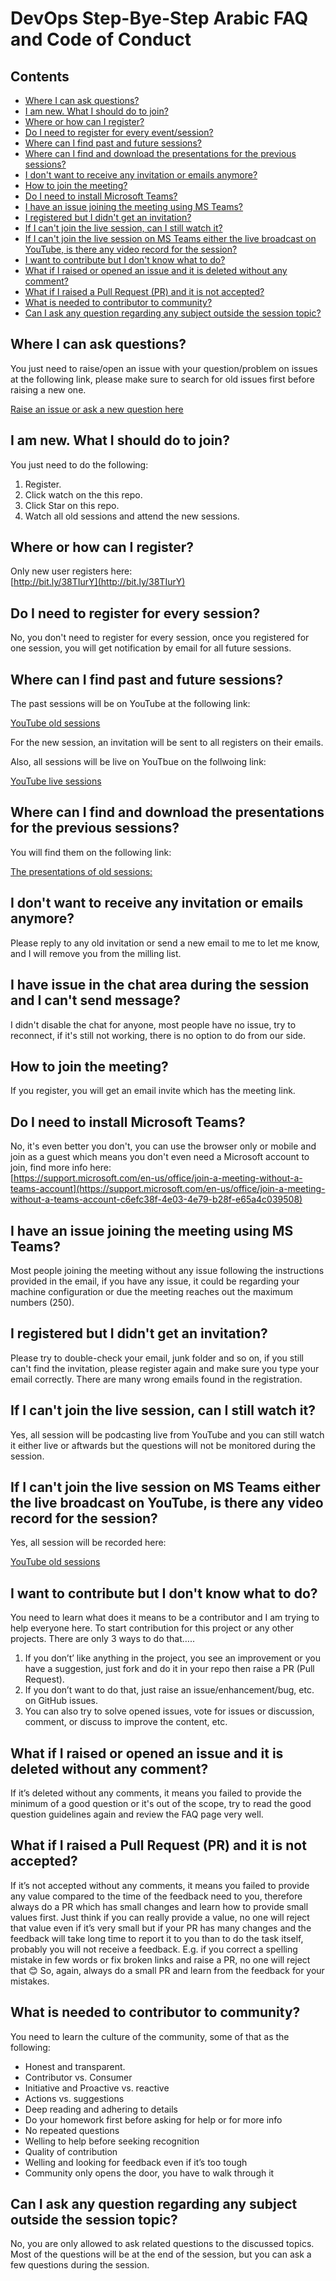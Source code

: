 # DevOps Step-Bye-Step Arabic FAQ and  Code of Conduct
## Contents
- [Where I can ask questions?](#where-i-can-ask-questions)
- [I am new. What I should do to join?](#i-am-new-what-i-should-do-to-join)
- [Where or how can I register?](#where-or-how-can-i-register)
- [Do I need to register for every event/session?](#do-i-need-to-register-for-every-session)
- [Where can I find past and future sessions?](#where-can-i-find-past-and-future-sessions)
- [Where can I find and download the presentations for the previous sessions?](#where-can-i-find-and-download-the-presentations-for-the-previous-sessions)
- [I don't want to receive any invitation or emails anymore?](#i-dont-want-to-receive-any-invitation-or-emails-anymore)
- [How to join the meeting?](#how-to-join-the-meeting)
- [Do I need to install Microsoft Teams?](#do-i-need-to-install-microsoft-teams)
- [I have an issue joining the meeting using MS Teams?](#i-have-an-issue-joining-the-meeting-using-ms-teams)
- [I registered but I didn't get an invitation?](#i-registered-but-i-didnt-get-an-invitation)
- [If I can't join the live session, can I still watch it?](#if-i-cant-join-the-live-session-can-i-still-watch-it)
- [If I can't join the live session on MS Teams either the live broadcast on YouTube, is there any video record for the session?](#if-i-cant-join-the-live-session-on-ms-teams-either-the-live-broadcast-on-youtube-is-there-any-video-record-for-the-session)
- [I want to contribute but I don't know what to do?](#i-want-to-contribute-but-i-dont-know-what-to-do)
- [What if I raised or opened an issue and it is deleted without any comment?](#what-if-i-raised-or-opened-an-issue-and-it-is-deleted-without-any-comment)
- [What if I raised a Pull Request (PR) and it is not accepted?](#what-if-i-raised-a-pull-request-pr-and-it-is-not-accepted)
- [What is needed to contributor to community?](#what-is-needed-to-contributor-to-community)
- [Can I ask any question regarding any subject outside the session topic?](#can-i-ask-any-question-regarding-any-subject-outside-the-session-topic)



## Where I can ask questions?
You just need to raise/open an issue with your question/problem on issues at the following link, please make sure to search for old issues first before raising a new one.

[Raise an issue or ask a new question here](https://github.com/MohamedRadwan-DevOps/DevOps-step-by-step-arabic/issues)

## I am new. What I should do to join?
You just need to do the following:
1. Register.
2. Click watch on the this repo.
3. Click Star on this repo.
4. Watch all old sessions and attend the new sessions.

## Where or how can I register?
Only new user registers here:<br>[http://bit.ly/38TIurY](http://bit.ly/38TIurY)

## Do I need to register for every session?
No, you don't need to register for every session, once you registered for one session, you will get notification by email for all future sessions.

## Where can I find past and future sessions?
The past sessions will be on YouTube at the following link:

[YouTube old sessions](https://www.youtube.com/watch?v=UH2CPXXwUyU&list=PL68G6wbDBVghZtDCRIwAheM-TXI36f668)

For the new session, an invitation will be sent to all registers on their emails.

Also, all sessions will be live on YouTbue on the follwoing link:

[YouTube live sessions ](https://www.youtube.com/channel/UCXL45yrrzvu3la8S9PM5Aug)

## Where can I find and download the presentations for the previous sessions?
You will find them on the following link:

[The presentations of old sessions:](https://github.com/MohamedRadwan-DevOps/DevOps-step-by-step-arabic/tree/main/presentations)

## I don't want to receive any invitation or emails anymore?
Please reply to any old invitation or send a new email to me to let me know, and I will remove you from the milling list.

## I have issue in the chat area during the session and I can't send message?
I didn't disable the chat for anyone, most people have no issue, try to reconnect, if it's still not working, there is no option to do from our side.

## How to join the meeting?
If you register, you will get an email invite which has the meeting link.

## Do I need to install Microsoft Teams?
No, it's even better you don't, you can use the browser only or mobile and join as a guest which means you don't even need a Microsoft account to join, find more info here:<br>
[https://support.microsoft.com/en-us/office/join-a-meeting-without-a-teams-account](https://support.microsoft.com/en-us/office/join-a-meeting-without-a-teams-account-c6efc38f-4e03-4e79-b28f-e65a4c039508)


## I have an issue joining the meeting using MS Teams?
Most people joining the meeting without any issue following the instructions provided in the email, if you have any issue, it could be regarding your machine configuration or due the meeting reaches out the maximum numbers (250).

## I registered but I didn't get an invitation?
Please try to double-check your email, junk folder and so on, if you still can't find the invitation, please register again and make sure you type your email correctly. There are many wrong emails found in the registration.

## If I can't join the live session, can I still watch it?
Yes, all session will be podcasting live from YouTube and you can still watch it either live or aftwards but the questions will not be monitored during the session.

## If I can't join the live session on MS Teams either the live broadcast on YouTube, is there any video record for the session?
Yes, all session will be recorded here:

[YouTube old sessions](https://www.youtube.com/watch?v=UH2CPXXwUyU&list=PL68G6wbDBVghZtDCRIwAheM-TXI36f668)

## I want to contribute but I don't know what to do?
You need to learn what does it means to be a contributor and I am trying to help everyone here.
To start contribution for this project or any other projects. There are only 3 ways to do that…..

1. If you don’t’ like anything in the project, you see an improvement or you have a suggestion, just fork and do it in your repo then raise a PR (Pull Request).
2. If you don’t want to do that, just raise an issue/enhancement/bug, etc. on GitHub issues.
3. You can also try to solve opened issues, vote for issues or discussion, comment, or discuss to improve the content, etc.


## What if I raised or opened an issue and it is deleted without any comment?
If it’s deleted without any comments, it means you failed to provide the minimum of a good question or it's out of the scope, try to read the good question guidelines again and review the FAQ page very well.


## What if I raised a Pull Request (PR) and it is not accepted?
If it’s not accepted without any comments, it means you failed to provide any value compared to the time of the feedback need to you, therefore always do a PR which has small changes and learn how to provide small values first. Just think if you can really provide a value, no one will reject that value even if it’s very small but if your PR has many changes and the feedback will take long time to report it to you than to do the task itself, probably you will not receive a feedback.
E.g. if you correct a spelling mistake in few words or fix broken links and raise a PR, no one will reject that 😊
So, again, always do a small PR and learn from the feedback for your mistakes.

## What is needed to contributor to community?
You need to learn the culture of the community, some of that as the following:
- Honest and transparent.
- Contributor vs. Consumer
- Initiative and Proactive vs. reactive 
- Actions vs. suggestions
- Deep reading and adhering to details
- Do your homework first before asking for help or for more info
- No repeated questions  
- Welling to help before seeking recognition
- Quality of contribution  
- Welling and looking for feedback even if it’s too tough 
- Community only opens the door, you have to walk through it

## Can I ask any question regarding any subject outside the session topic?


No, you are only allowed to ask related questions to the discussed topics.
Most of the questions will be at the end of the session, but you can ask a few questions during the session.


